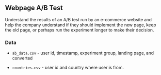 ## Webpage A/B Test

Understand the results of an A/B test run by an e-commerce website and help the company understand if they should implement the new page, keep the old page, or perhaps run the experiment longer to make their decision.

### Data

* `ab_data.csv` - user id, timestamp, experiment group, landing page, and converted

* `countries.csv` - user id and country where user is from.
